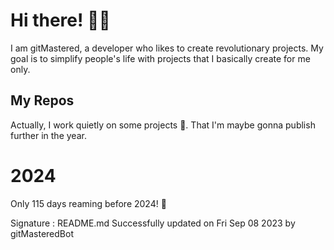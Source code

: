 
# Hi there! 🙋‍♂️
I am gitMastered, a developer who likes to create revolutionary projects.
My goal is to simplify people's life with projects that I basically create for me only.

## My Repos
Actually, I work quietly on some projects 👀. That I'm maybe gonna publish further in the year.

# 2024
Only 115 days reaming before 2024! 🙌

Signature : README.md Successfully updated on Fri Sep 08 2023 by gitMasteredBot

